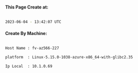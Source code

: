 
   
#### This Page Create at:

```bash

2023-06-04 - 13:42:07 UTC

```

#### Create By Machine:

```bash

Host Name : fv-az566-227

platform  : Linux-5.15.0-1038-azure-x86_64-with-glibc2.35

Ip Local  : 10.1.0.69

```


